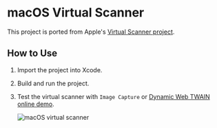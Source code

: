 # macOS Virtual Scanner
This project is ported from Apple's [Virtual Scanner project](https://developer.apple.com/library/archive/samplecode/VirtualScanner/Introduction/Intro.html).

## How to Use
1. Import the project into Xcode.
2. Build and run the project.
3. Test the virtual scanner with `Image Capture` or [Dynamic Web TWAIN online demo](https://demo3.dynamsoft.com/web-twain/).

    ![macOS virtual scanner](https://www.dynamsoft.com/codepool/img/2025/03/macos-virtual-scanner.png)
